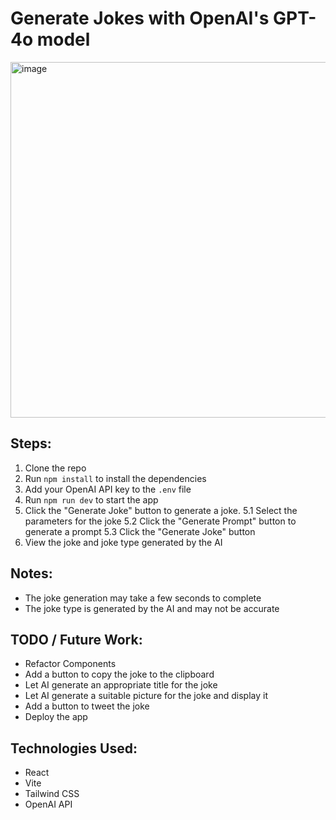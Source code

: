 # Generate Jokes with OpenAI's GPT-4o model
<img width="569" alt="image" src="https://github.com/user-attachments/assets/b7ed1539-6cc2-49de-af46-f46bddad16a6">


## Steps:
1. Clone the repo
2. Run `npm install` to install the dependencies
3. Add your OpenAI API key to the `.env` file
4. Run `npm run dev` to start the app
5. Click the "Generate Joke" button to generate a joke.
    5.1 Select the parameters for the joke
    5.2 Click the "Generate Prompt" button to generate a prompt
    5.3 Click the "Generate Joke" button
6. View the joke and joke type generated by the AI

## Notes:
- The joke generation may take a few seconds to complete
- The joke type is generated by the AI and may not be accurate

## TODO / Future Work:
- Refactor Components
- Add a button to copy the joke to the clipboard
- Let AI generate an appropriate title for the joke
- Let AI generate a suitable picture for the joke and display it
- Add a button to tweet the joke
- Deploy the app

## Technologies Used:
- React
- Vite
- Tailwind CSS
- OpenAI API

